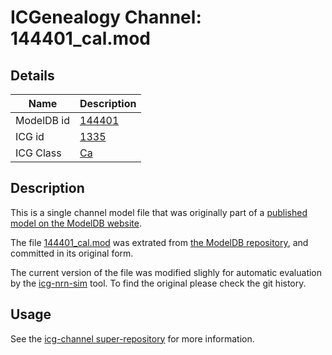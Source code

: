 # ICGenealogy Channel: 144401\_cal.mod

## Details

Name | Description
---- | -----------
ModelDB id | [144401](http://senselab.med.yale.edu/ModelDB/ShowModel.cshtml?model=144401)
ICG id | [1335](http://icg.neurotheory.ox.ac.uk/channels/3/1335)
ICG Class | [Ca](http://icg.neurotheory.ox.ac.uk/channels/3)

## Description

This is a single channel model file that was originally part of a [published model on the ModelDB website](http://senselab.med.yale.edu/mModelDB/ShowModel.cshtml?model=144401).


The file [144401\_cal.mod](144401_cal.mod) was extrated from [the ModelDB repository](http://senselab.med.yale.edu/ModelDB/ShowModel.cshtml?model=144401), and committed in its original form.

The current version of the file was modified slighly for automatic evaluation by the [icg-nrn-sim](https://github.com/icgenealogy/icg-nrn-sim) tool. To find the original please check the git history.


## Usage

See the [icg-channel super-repository](https://github.com/icgenealogy/icg-channels) for more information.